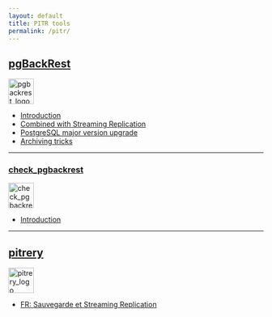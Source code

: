```yaml
---
layout: default
title: PITR tools
permalink: /pitr/
---
```


## [pgBackRest](https://pgbackrest.org/)

<img src="https://raw.githubusercontent.com/pgbackrest/pgbackrest/master/doc/resource/logo.png" alt="pgbackrest_logo" height="50"/>

* [Introduction](../2018/01/04/introduction_to_pgbackrest.html)
* [Combined with Streaming Replication](../2018/11/28/combining_pgbackrest_and_streaming_replication.html)
* [PostgreSQL major version upgrade](../2019/03/01/postgresql_major_version_upgrade_impact_on_pgbackrest.html)
* [Archiving tricks](../2019/03/26/pgbackrest_archiving_tricks.html)

---

### [check_pgbackrest](https://github.com/dalibo/check_pgbackrest)

<img src="https://raw.githubusercontent.com/dalibo/check_pgbackrest/master/docs/img/logo.png" alt="check_pgbackrest_logo" height="50"/>

* [Introduction](../2019/02/20/monitor_pgbackrest_backups_with_nagios.html)

---

## [pitrery](https://dalibo.github.io/pitrery)

<img src="https://dalibo.github.io/pitrery/imgs/pitrery_logo.png" alt="pitrery_logo" height="50"/>

* [FR: Sauvegarde et Streaming Replication](2018-07-30-replication_et_sauvegarde_pitr_avec_pitrery)
